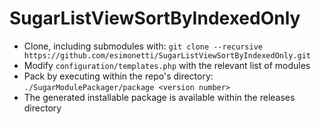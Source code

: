 # SugarListViewSortByIndexedOnly

* Clone, including submodules with: `git clone --recursive https://github.com/esimonetti/SugarListViewSortByIndexedOnly.git`
* Modify `configuration/templates.php` with the relevant list of modules
* Pack by executing within the repo's directory: `./SugarModulePackager/package <version number>`
* The generated installable package is available within the releases directory
